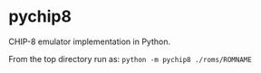 # pychip8
CHIP-8 emulator implementation in Python.

From the top directory run as: `python -m pychip8 ./roms/ROMNAME`